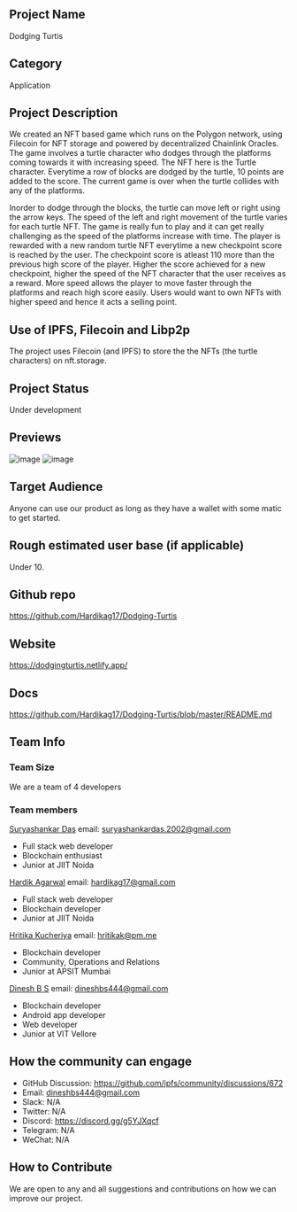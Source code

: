 ## Project Name <!-- Add your project name here with format "Project Name"-->
Dodging Turtis
## Category
<!--developer tooling, application, wallet, infrastructure, etc-->
Application
## Project Description
<!--Describe your project in a few sentences. -->
We created an NFT based game which runs on the Polygon network, using Filecoin for NFT storage and powered by decentralized Chainlink Oracles. The game involves a turtle character who dodges through the platforms coming towards it with increasing speed. The NFT here is the Turtle character. Everytime a row of blocks are dodged by the turtle, 10 points are added to the score. The current game is over when the turtle collides with any of the platforms.

Inorder to dodge through the blocks, the turtle can move left or right using the arrow keys. The speed of the left and right movement of the turtle varies for each turtle NFT. The game is really fun to play and it can get really challenging as the speed of the platforms increase with time. The player is rewarded with a new random turtle NFT everytime a new checkpoint score is reached by the user. The checkpoint score is atleast 110 more than the previous high score of the player. Higher the score achieved for a new checkpoint, higher the speed of the NFT character that the user receives as a reward. More speed allows the player to move faster through the platforms and reach high score easily. Users would want to own NFTs with higher speed and hence it acts a selling point.

## Use of IPFS, Filecoin and Libp2p
<!-- Describe how your project uses any or all of these technologies, and why. -->
The project uses Filecoin (and IPFS) to store the the NFTs (the turtle characters) on nft.storage.

## Project Status
<!--brainstorming, fundraising, under development, beta, shipped, etc-->
Under development

## Previews
<!--Add some screenshots to give a preview of your product-->
![image](https://user-images.githubusercontent.com/26461855/137589863-bc635878-f6ca-4854-b2cc-8d8158a5ddc4.png)
![image](https://user-images.githubusercontent.com/26461855/137589840-609a5c35-3acb-4a17-855a-6291c5dbb7bf.png)

## Target Audience
<!--Describe who will be your project's users-->
Anyone can use our product as long as they have a wallet with some matic to get started.

## Rough estimated user base (if applicable)
<!--How many users do you have right now?-->
Under 10.

## Github repo
<!--Attach a link to your GitHub repo - open source is required - please make sure your repo has a license file and is licensed using MIT open source license! -->
https://github.com/Hardikag17/Dodging-Turtis

## Website
<!--Link your website if available-->
https://dodgingturtis.netlify.app/
<!--If you're applying for a Next Step grant, add the URL to your hackathon submission here also-->

## Docs
<!--Including a link to your project docs!-->
https://github.com/Hardikag17/Dodging-Turtis/blob/master/README.md

## Team Info
<!-- Introduce your amazing team - how many team members are working on this project and who are they?-->

### Team Size
We are a team of 4 developers

### Team members
[Suryashankar Das](https://github.com/iamsdas/)  email: suryashankardas.2002@gmail.com
- Full stack web developer
- Blockchain enthusiast
- Junior at JIIT Noida

[Hardik Agarwal](https://github.com/Hardikag17/)  email: hardikag17@gmail.com
- Full stack web developer
- Blockchain developer
- Junior at JIIT Noida

[Hritika Kucheriya](https://github.com/hritikamk/) email: hritikak@pm.me
- Blockchain developer
- Community, Operations and Relations
- Junior at APSIT Mumbai

[Dinesh B S](https:github.com/DineshBS44/) email: dineshbs444@gmail.com
- Blockchain developer
- Android app developer
- Web developer
- Junior at VIT Vellore

## How the community can engage
* GitHub Discussion: https://github.com/ipfs/community/discussions/672
* Email: dineshbs444@gmail.com
* Slack: N/A
* Twitter: N/A
* Discord: https://discord.gg/g5YJXqcf
* Telegram: N/A
* WeChat: N/A

## How to Contribute
<!--How can the community contribute to your project?-->
We are open to any and all suggestions and contributions on how we can improve our project.
